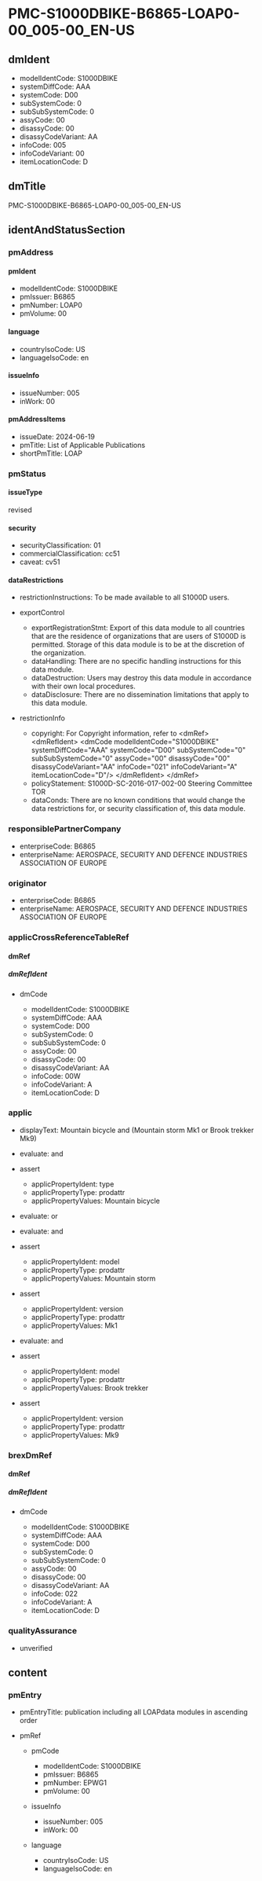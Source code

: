 # PMC-S1000DBIKE-B6865-LOAP0-00_005-00_EN-US

## dmIdent

*   modelIdentCode: S1000DBIKE
*   systemDiffCode: AAA
*   systemCode: D00
*   subSystemCode: 0
*   subSubSystemCode: 0
*   assyCode: 00
*   disassyCode: 00
*   disassyCodeVariant: AA
*   infoCode: 005
*   infoCodeVariant: 00
*   itemLocationCode: D

## dmTitle

PMC-S1000DBIKE-B6865-LOAP0-00_005-00_EN-US

## identAndStatusSection

### pmAddress

#### pmIdent

*   modelIdentCode: S1000DBIKE
*   pmIssuer: B6865
*   pmNumber: LOAP0
*   pmVolume: 00

#### language

*   countryIsoCode: US
*   languageIsoCode: en

#### issueInfo

*   issueNumber: 005
*   inWork: 00

#### pmAddressItems

*   issueDate: 2024-06-19
*   pmTitle: List of Applicable Publications
*   shortPmTitle: LOAP

### pmStatus

#### issueType

revised

#### security

*   securityClassification: 01
*   commercialClassification: cc51
*   caveat: cv51

#### dataRestrictions

*   restrictionInstructions: To be made available to all S1000D users.

*   exportControl

    *   exportRegistrationStmt: Export of this data module to all countries that are the residence of organizations that are users of S1000D is permitted. Storage of this data module is to be at the discretion of the organization.
    *   dataHandling: There are no specific handling instructions for this data module.
    *   dataDestruction: Users may destroy this data module in accordance with their own local procedures.
    *   dataDisclosure: There are no dissemination limitations that apply to this data module.

*   restrictionInfo

    *   copyright: For Copyright information, refer to &lt;dmRef&gt; &lt;dmRefIdent&gt; &lt;dmCode modelIdentCode="S1000DBIKE" systemDiffCode="AAA" systemCode="D00" subSystemCode="0" subSubSystemCode="0" assyCode="00" disassyCode="00" disassyCodeVariant="AA" infoCode="021" infoCodeVariant="A" itemLocationCode="D"/> &lt;/dmRefIdent&gt; &lt;/dmRef&gt;
    *   policyStatement: S1000D-SC-2016-017-002-00 Steering Committee TOR
    *   dataConds: There are no known conditions that would change the data restrictions for, or security classification of, this data module.

### responsiblePartnerCompany

*   enterpriseCode: B6865
*   enterpriseName: AEROSPACE, SECURITY AND DEFENCE INDUSTRIES ASSOCIATION OF EUROPE

### originator

*   enterpriseCode: B6865
*   enterpriseName: AEROSPACE, SECURITY AND DEFENCE INDUSTRIES ASSOCIATION OF EUROPE

### applicCrossReferenceTableRef

#### dmRef

##### dmRefIdent

*   dmCode

    *   modelIdentCode: S1000DBIKE
    *   systemDiffCode: AAA
    *   systemCode: D00
    *   subSystemCode: 0
    *   subSubSystemCode: 0
    *   assyCode: 00
    *   disassyCode: 00
    *   disassyCodeVariant: AA
    *   infoCode: 00W
    *   infoCodeVariant: A
    *   itemLocationCode: D

### applic

*   displayText: Mountain bicycle and (Mountain storm Mk1 or Brook trekker Mk9)
*   evaluate: and

*   assert

    *   applicPropertyIdent: type
    *   applicPropertyType: prodattr
    *   applicPropertyValues: Mountain bicycle

*   evaluate: or

*   evaluate: and

*   assert

    *   applicPropertyIdent: model
    *   applicPropertyType: prodattr
    *   applicPropertyValues: Mountain storm

*   assert

    *   applicPropertyIdent: version
    *   applicPropertyType: prodattr
    *   applicPropertyValues: Mk1

*   evaluate: and

*   assert

    *   applicPropertyIdent: model
    *   applicPropertyType: prodattr
    *   applicPropertyValues: Brook trekker

*   assert

    *   applicPropertyIdent: version
    *   applicPropertyType: prodattr
    *   applicPropertyValues: Mk9

### brexDmRef

#### dmRef

##### dmRefIdent

*   dmCode

    *   modelIdentCode: S1000DBIKE
    *   systemDiffCode: AAA
    *   systemCode: D00
    *   subSystemCode: 0
    *   subSubSystemCode: 0
    *   assyCode: 00
    *   disassyCode: 00
    *   disassyCodeVariant: AA
    *   infoCode: 022
    *   infoCodeVariant: A
    *   itemLocationCode: D

### qualityAssurance

*   unverified

## content

### pmEntry

*   pmEntryTitle: publication including all LOAPdata modules in ascending order

*   pmRef

    *   pmCode

        *   modelIdentCode: S1000DBIKE
        *   pmIssuer: B6865
        *   pmNumber: EPWG1
        *   pmVolume: 00

    *   issueInfo

        *   issueNumber: 005
        *   inWork: 00

    *   language

        *   countryIsoCode: US
        *   languageIsoCode: en